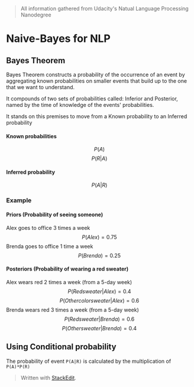 > All information gathered from Udacity's Natual Language Processing Nanodegree

# Naive-Bayes for NLP

## Bayes Theorem

Bayes Theorem constructs a probability of the occurrence of an event by aggregating known probabilities on smaller events that build up to the one that we want to understand.

It compounds of two sets of probabilities called: Inferior and Posterior, named by the time of knowledge of the events' probabilities.

It stands on this premises to move from a Known probability to an Inferred probability

#### Known probabilities
$$
P(A)
$$
$$
P(R|A)
$$

#### Inferred probability
$$
P(A|R)
$$

### Example

#### Priors (Probability of seeing someone)
Alex goes to office 3 times a week
$$P(Alex) = 0.75$$
Brenda goes to office 1 time a week
$$P(Brenda)=0.25$$

#### Posteriors (Probability of wearing a red sweater)
Alex wears red 2 times a week (from a 5-day week)
$$P(Red sweater|Alex) = 0.4 $$
$$ P(Other color sweater|Alex) = 0.6$$
Brenda wears red 3 times a week (from a 5-day week)
$$P(Red sweater|Brenda) = 0.6$$
$$P(Other sweater|Brenda) = 0.4$$

## Using Conditional probability

The probability of event `P(A|R)` is calculated by the multiplication of `P(A)*P(R)`



> Written with [StackEdit](https://stackedit.io/).
<!--stackedit_data:
eyJoaXN0b3J5IjpbMTE0OTYwNTA5OSwtMjA1Mjc0ODQ1OSw5ND
k2NzMwNDJdfQ==
-->